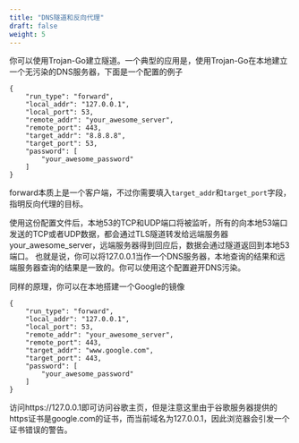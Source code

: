 ```yaml
---
title: "DNS隧道和反向代理"
draft: false
weight: 5
---
```


你可以使用Trojan-Go建立隧道。一个典型的应用是，使用Trojan-Go在本地建立一个无污染的DNS服务器，下面是一个配置的例子

```
{
    "run_type": "forward",
    "local_addr": "127.0.0.1",
    "local_port": 53,
    "remote_addr": "your_awesome_server",
    "remote_port": 443,
    "target_addr": "8.8.8.8",
    "target_port": 53,
    "password": [
	    "your_awesome_password"
    ]
}
```

forward本质上是一个客户端，不过你需要填入```target_addr```和```target_port```字段，指明反向代理的目标。

使用这份配置文件后，本地53的TCP和UDP端口将被监听，所有的向本地53端口发送的TCP或者UDP数据，都会通过TLS隧道转发给远端服务器your_awesome_server，远端服务器得到回应后，数据会通过隧道返回到本地53端口。 也就是说，你可以将127.0.0.1当作一个DNS服务器，本地查询的结果和远端服务器查询的结果是一致的。你可以使用这个配置避开DNS污染。

同样的原理，你可以在本地搭建一个Google的镜像

```
{
    "run_type": "forward",
    "local_addr": "127.0.0.1",
    "local_port": 53,
    "remote_addr": "your_awesome_server",
    "remote_port": 443,
    "target_addr": "www.google.com",
    "target_port": 443,
    "password": [
	    "your_awesome_password"
    ]
}
```

访问https://127.0.0.1即可访问谷歌主页，但是注意这里由于谷歌服务器提供的https证书是google.com的证书，而当前域名为127.0.0.1，因此浏览器会引发一个证书错误的警告。